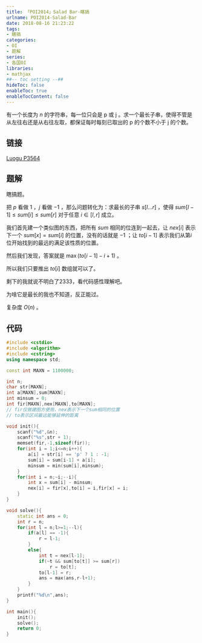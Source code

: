 ```yaml
---
title: 「POI2014」Salad Bar-瞎搞
urlname: POI2014-Salad-Bar
date: 2018-08-16 21:23:22
tags:
- 瞎搞
categories: 
- OI
- 题解
series:
- 各国OI
libraries:
- mathjax 
##-- toc setting --##
hideToc: false
enableToc: true
enableTocContent: false
---
```


有一个长度为 $n$ 的字符串，每一位只会是 $\text{p}$ 或 $\text{j}$ 。求一个最长子串，使得不管是从左往右还是从右往左取，都保证每时每刻已取出的 $\text{p}$ 的个数不小于 $\text{j}$ 的个数。

<!--more-->

## 链接

[Luogu P3564](https://www.luogu.org/problemnew/show/P3564)

## 题解

瞎搞题。

把 $p$ 看做 $1$ ，$j$ 看做 $-1$ ，那么问题转化为：求最长的子串 $s[l...r]$ ，使得 $sum[l-1] \leq sum[i] \leq sum[r]$ 对于任意 $i \in [l,r]$ 成立。

我们首先建一个类似图的东西，把所有 $sum$ 相同的位连到一起去，让 $nex[i]$ 表示下一个 $sum[x] = sum[i]$ 的位置，没有的话就是 $-1$ ；让 $to[i-1]$ 表示我们从第$i$位开始找到的最远的满足该性质的位置。

然后我们发现，答案就是 $\max(to[i-1]-i+1)$ 。

所以我们只要推出 $to[i]$ 数组就可以了。

剩下的我就说不明白了2333，看代码感性理解吧。

为啥它是最长的我也不知道，反正能过。

复杂度 $O(n)$ 。

## 代码


```cpp
#include <cstdio>
#include <algorithm>
#include <cstring>
using namespace std;

const int MAXN = 1100000;

int n;
char str[MAXN];
int a[MAXN],sum[MAXN];
int minsum = 0;
int fir[MAXN],nex[MAXN],to[MAXN];
// fir仅做建图方便用，nex表示下一个sum相同的位置
// to表示区间最远能够延伸的距离

void init(){
    scanf("%d",&n);
    scanf("%s",str + 1);
    memset(fir,-1,sizeof(fir));
    for(int i = 1;i<=n;i++){
        a[i] = str[i] == 'p' ? 1 : -1;
        sum[i] = sum[i-1] + a[i];
        minsum = min(sum[i],minsum);
    }
    for(int i = n;~i;--i){
        int x = sum[i] - minsum;
        nex[i] = fir[x],to[i] = i,fir[x] = i;
    }
}

void solve(){
    static int ans = 0;
    int r = n;
    for(int l = n;l>=1;--l){
        if(a[l] == -1){
            r = l-1;
        }
        else{
            int t = nex[l-1];
            if(~t && sum[to[t]] >= sum[r])
                r = to[t];
            to[l-1] = r;
            ans = max(ans,r-l+1);
        }
    }
    printf("%d\n",ans);
}

int main(){
    init();
    solve();
    return 0;
}

```

